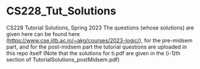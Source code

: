 # CS228_Tut_Solutions
CS228 Tutorial Solutions, Spring 2023
The questions (whose solutions) are given here can be found here (https://www.cse.iitb.ac.in/~akg/courses/2023-logic/), for the pre-midsem part, and for the post-midsem part the tutorial questions are uploaded in this repo itself (Note that the solutions for ti.pdf are given in the (i-1)th section of TutorialSolutions_postMidsem.pdf)
